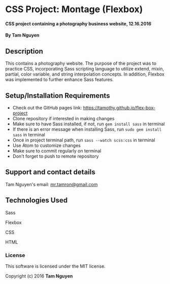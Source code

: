 # CSS Project: Montage (Flexbox)

#### CSS project containing a photography business website, 12.16.2016

#### By Tam Nguyen

## Description

This contains a photography website. The purpose of the project was to practice CSS, incorporating Sass scripting language to utilize extend, mixin, partial, color variable, and string interpolation concepts. In addition, Flexbox was implemented to further enhance Sass features.

## Setup/Installation Requirements

* Check out the GitHub pages link: https://tamothy.github.io/flex-box-project
* Clone repository if interested in making changes
* Make sure to have Sass installed, if not, run `gem install sass` in terminal
* If there is an error message when installing Sass, run `sudo gem install sass` in terminal
* Once in project terminal path, run `sass --watch scss:css` in terminal
* Use Atom to customize changes
* Make sure to commit regularly on terminal
* Don't forget to push to remote repository

## Support and contact details

Tam Nguyen's email: mr.tamron@gmail.com

## Technologies Used

Sass

Flexbox

CSS

HTML

### License

This software is licensed under the MIT license.

Copyright (c) 2016 **Tam Nguyen**
